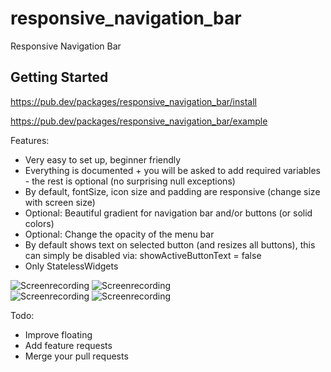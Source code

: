 # responsive_navigation_bar

Responsive Navigation Bar

## Getting Started

https://pub.dev/packages/responsive_navigation_bar/install

https://pub.dev/packages/responsive_navigation_bar/example

Features:

* Very easy to set up, beginner friendly
* Everything is documented + you will be asked to add required variables - the rest is optional (no surprising null exceptions)
* By default, fontSize, icon size and padding are responsive (change size with screen size)
* Optional: Beautiful gradient for navigation bar and/or buttons (or solid colors)
* Optional: Change the opacity of the menu bar
* By default shows text on selected button (and resizes all buttons), this can simply be disabled via: showActiveButtonText = false
* Only StatelessWidgets

![Screenrecording](https://raw.githubusercontent.com/nohli/navigation_bar/master/example/assets/darkmode-with-text.gif)
![Screenrecording](https://raw.githubusercontent.com/nohli/navigation_bar/master/example/assets/darkmode-without-text.gif)
\
![Screenrecording](https://raw.githubusercontent.com/nohli/navigation_bar/master/example/assets/lightmode-with-text.gif)
![Screenrecording](https://raw.githubusercontent.com/nohli/navigation_bar/master/example/assets/lightmode-without-text.gif)

Todo:

* Improve floating
* Add feature requests
* Merge your pull requests
